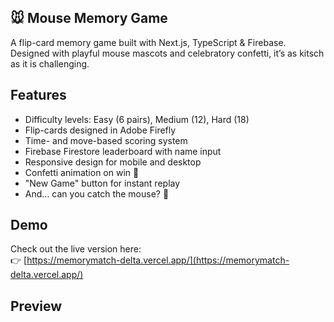## 🐭 Mouse Memory Game

A flip-card memory game built with Next.js, TypeScript & Firebase.  
Designed with playful mouse mascots and celebratory confetti, it’s as kitsch as it is challenging.

## Features

- Difficulty levels: Easy (6 pairs), Medium (12), Hard (18)
- Flip-cards designed in Adobe Firefly
- Time- and move-based scoring system
- Firebase Firestore leaderboard with name input
- Responsive design for mobile and desktop
- Confetti animation on win 🎉
- "New Game" button for instant replay
- And… can you catch the mouse? 🐁


## Demo

Check out the live version here:  
👉 [https://memorymatch-delta.vercel.app/](https://memorymatch-delta.vercel.app/)


## Preview
